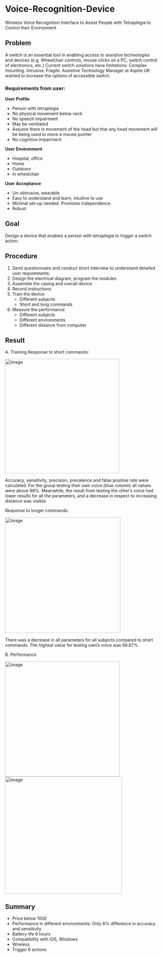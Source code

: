 # Voice-Recognition-Device
Wireless Voice Recognition Interface to Assist People with Tetraplegia to Control their Environment

## Problem
A switch is an essential tool in enabling access to assistive technologies and devices (e.g. Wheelchair controls, mouse clicks on a PC, switch control of electronics, etc.)
Current switch solutions have limitations: Complex mounting. Intrusive. Fragile.
Assistive Technology Manager at Aspire UK wanted to increase the options of accessible switch.

### Requirements from user:
**User Profile**
- Person with tetraplegia 
- No physical movement below neck 
- No speech impairment 
- May be ventilated 
- Assume there is movement of the head but that any head movement will be being used to move a mouse pointer 
- No cognitive impairment

**User Environment**
- Hospital, office
- Home
- Outdoors
- In wheelchair 

**User Acceptance**
- Un-obtrusive, wearable 
- Easy to understand and learn, intuitive to use 
- Minimal set-up needed. Promotes independence. 
- Robust

## Goal
Design a device that enables a person with tetraplegia to trigger a switch action.

## Procedure
1. Send questionnaire and conduct short interview to understand detailed user requirements.
2. Design the electrical diagram, program the modules
3. Assemble the casing and overall device
4. Record instructions
5. Train the device
   * Different subjects
   * Short and long commands
7. Measure the performance
   * Different subjects
   * Different environments
   * Different distance from computer

## Result
A. Training
Response to short commands:

<img width="375" alt="image" src="https://github.com/learnindya/Voice-Recognition-Device/assets/105585813/8fff8e94-2359-42e4-a574-a609180d0214">

Accuracy, sensitivity, precision, prevalence and false positive rate were calculated. For the group testing their own voice (blue column) all values were above 98%. Meanwhile, the result from testing the other’s voice had lower results for all the parameters, and a decrease in respect to increasing distance was visible.

Response to longer commands:

<img width="379" alt="image" src="https://github.com/learnindya/Voice-Recognition-Device/assets/105585813/d0232993-5ae1-4b3a-b3a2-a556b13e4c1f">

There was a decrease in all parameters for all subjects compared to short commands. The highest value for testing own’s voice was 94.67%.

B. Performance

<img width="377" alt="image" src="https://github.com/learnindya/Voice-Recognition-Device/assets/105585813/13f855f6-7d7f-4036-a13c-0c2de9e0b046">

<img width="384" alt="image" src="https://github.com/learnindya/Voice-Recognition-Device/assets/105585813/d62a3aac-c21a-4c52-95c1-a6bc77a075bc">

## Summary
- Price below 100£
- Performance in different environments: Only 6% difference in accuracy and sensitivity
- Battery life 6 hours
- Compatibility with iOS, Windows
- Wireless
- Trigger 6 actions
